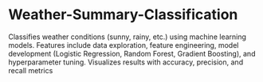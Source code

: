 # Weather-Summary-Classification
Classifies weather conditions (sunny, rainy, etc.) using machine learning models. Features include data exploration, feature engineering, model development (Logistic Regression, Random Forest, Gradient Boosting), and hyperparameter tuning. Visualizes results with accuracy, precision, and recall metrics
